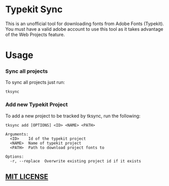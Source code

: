 # Typekit Sync
This is an unofficial tool for downloading fonts from Adobe Fonts (Typekit). You must have a valid adobe account to use this tool as it takes advantage of the Web Projects feature.

# Usage
### Sync all projects
To sync all projects just run:
```
tksync
```

### Add new Typekit Project
To add a new project to be tracked by tksync, run the following:
```
tksync add [OPTIONS] <ID> <NAME> <PATH>

Arguments:
  <ID>    Id of the typekit project
  <NAME>  Name of typekit project
  <PATH>  Path to download project fonts to

Options:
  -r, --replace  Overwrite existing project id if it exists
```

## [MIT LICENSE](LICENSE.md)